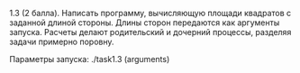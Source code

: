 1.3 (2 балла). Написать программу, вычисляющую площади квадратов с заданной длиной стороны. Длины сторон передаются как аргументы запуска. Расчеты делают родительский и дочерний процессы, разделяя задачи примерно поровну.

Параметры запуска: ./task1.3 (arguments)
